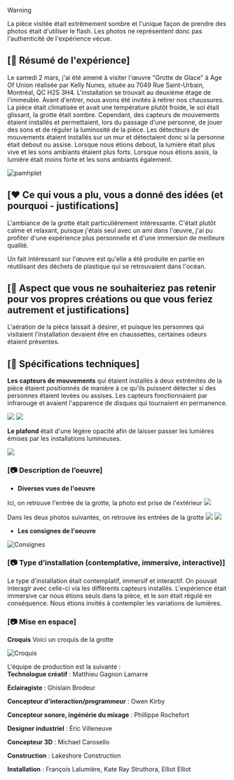 > [!warning]
> La pièce visitée était extrêmement sombre et l'unique façon de prendre des photos était d'utiliser le flash. Les photos ne représentent donc pas l'authenticité de l'expérience vécue.
> 


## [📃 Résumé de l'expérience]

Le samedi 2 mars, j'ai été amené à visiter l'œuvre "Grotte de Glace" à Age Of Union réalisée par Kelly Nunes, située au 7049 Rue Saint-Urbain, Montréal, QC H2S 3H4. L'installation se trouvait au deuxième étage de l'immeuble. Avant d'entrer, nous avons été invités à retirer nos chaussures. La pièce était climatisée et avait une température plutôt froide, le sol était glissant, la grotte était sombre. Cependant, des capteurs de mouvements étaient installés et permettaient, lors du passage d'une personne, de jouer des sons et de réguler la luminosité de la pièce. Les détecteurs de mouvements étaient installés sur un mur et détectaient donc si la personne était debout ou assise. Lorsque nous étions debout, la lumière était plus vive et les sons ambiants étaient plus forts. Lorsque nous étions assis, la lumière était moins forte et les sons ambiants également.

![pamhplet](https://raw.githubusercontent.com/KaissoGithub/H24_V11_inspirations_kaissoumi/main/Age_of_union_grotte_de_glace/media/grotte_description.png)

## [❤️ Ce qui vous a plu, vous a donné des idées (et pourquoi - justifications]
L'ambiance de la grotte était particulièrement intéressante. C'était plutôt calme et relaxant, puisque j'étais seul avec un ami dans l'œuvre, j'ai pu profiter d'une expérience plus personnelle et d'une immersion de meilleure qualité.

Un fait intéressant sur l'œuvre est qu'elle a été produite en partie en réutilisant des déchets de plastique qui se retrouvaient dans l'océan.

## [🤔 Aspect que vous ne souhaiteriez pas retenir pour vos propres créations ou que vous feriez autrement et justifications]
L'aération de la pièce laissait à désirer, et puisque les personnes qui visitaient l'installation devaient être en chaussettes, certaines odeurs étaient présentes.

## [🔧 Spécifications techniques]

 **Les capteurs de mouvements**
   qui étaient installés à deux extrémités de la pièce étaient positionnés de manière à ce qu'ils puissent détecter si des personnes étaient levées ou assises. Les capteurs fonctionnaient par infrarouge et avaient l'apparence de disques qui tournaient en permanence.

![](https://raw.githubusercontent.com/KaissoGithub/H24_V11_inspirations_kaissoumi/main/Age_of_union_grotte_de_glace/media/grotte_capteur_mouvement.png)
![](https://raw.githubusercontent.com/KaissoGithub/H24_V11_inspirations_kaissoumi/main/Age_of_union_grotte_de_glace/media/grotte_capteur_mouvement2.png)
   
 **Le plafond**
   était d'une légère opacité afin de laisser passer les lumières émises par les installations lumineuses.

![](https://raw.githubusercontent.com/KaissoGithub/H24_V11_inspirations_kaissoumi/main/Age_of_union_grotte_de_glace/media/grotte_lumiere.png)





### [📷 Description de l’oeuvre]
* **Diverses vues de l'oeuvre**

Ici, on retrouve l'entrée de la grotte, la photo est prise de l'extérieur
![](https://raw.githubusercontent.com/KaissoGithub/H24_V11_inspirations_kaissoumi/main/Age_of_union_grotte_de_glace/media/grotte_entree3.png)

Dans les deux photos suivantes, on retrouve les entrées de la grotte
![](https://raw.githubusercontent.com/KaissoGithub/H24_V11_inspirations_kaissoumi/main/Age_of_union_grotte_de_glace/media/grotte_entree.png)
![](https://raw.githubusercontent.com/KaissoGithub/H24_V11_inspirations_kaissoumi/main/Age_of_union_grotte_de_glace/media/grotte_entree2.png)

* **Les consignes de l'oeuvre**
  
![Consignes](https://raw.githubusercontent.com/KaissoGithub/H24_V11_inspirations_kaissoumi/main/Age_of_union_grotte_de_glace/media/grotte_instruction.png)

### [📷 Type d’installation (contemplative, immersive, interactive)]
  
Le type d'installation était contemplatif, immersif et interactif. On pouvait interagir avec celle-ci via les différents capteurs installés. L'expérience était immersive car nous étions seuls dans la pièce, et le son était régulé en conséquence. Nous étions invités à contempler les variations de lumières.

### [📷 Mise en espace]

 **Croquis**
Voici un croquis de la grotte

![Croquis](https://raw.githubusercontent.com/KaissoGithub/H24_V11_inspirations_kaissoumi/main/Age_of_union_grotte_de_glace/media/croquis_grotte.png)



L'équipe de production est la suivante :  
**Technologue créatif** : Matthieu Gagnon Lamarre

**Éclairagiste** : Ghislain Brodeur

**Concepteur d'interaction/programmeur** : Owen Kirby

**Concepteur sonore, ingénérie du mixage** : Phillippe Rochefort

**Designer industriel** : Éric Villeneuve

**Concepteur 3D** : Michael Carosello

**Construction** : Lakeshore Construction 

**Installation** : François Lalumière, Kate Ray Struthora, Elliot Elliot

